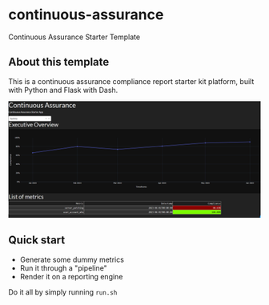 # continuous-assurance
Continuous Assurance Starter Template

## About this template

This is a continuous assurance compliance report starter kit platform, built with Python and Flask with Dash.

![Main page](img/main.png)

## Quick start

* Generate some dummy metrics
* Run it through a "pipeline"
* Render it on a reporting engine

Do it all by simply running `run.sh`